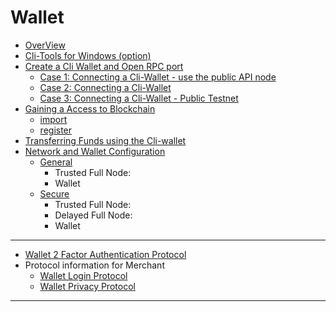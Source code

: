 # Wallet

- [OverView](/developers/4_wallet/cli_wallet.md#contents)
- [Cli-Tools for Windows (option)](/developers/4_wallet/cli_wallet.md#cli-tools-for-windows-option)
- [Create a Cli Wallet and Open RPC port](/developers/4_wallet/cli_wallet.md#create-a-cli-wallet-and-open-rpc-port)
   - [Case 1: Connecting a Cli-Wallet - use the public API node](/developers/4_wallet/cli_wallet.md#case-1-connecting-a-cli-wallet)
   - [Case 2: Connecting a Cli-Wallet](/developers/4_wallet/cli_wallet.md#case-2-connecting-a-cli-wallet)
   - [Case 3: Connecting a Cli-Wallet - Public Testnet](/developers/4_wallet/cli_wallet.md#case-3-connecting-a-cli-wallet-in-public-testnet)
- [Gaining a Access to Blockchain](/developers/4_wallet/cli_wallet.md#gaining-access-to-blockchain)
   - [import](/developers/4_wallet/cli_wallet.md#import)
   - [register](/developers/4_wallet/cli_wallet.md#register)
- [Transferring  Funds using the Cli-wallet](/developers/4_wallet/cli_wallet.md#transferring-funds-using-the-cli-wallet)
- [Network and Wallet Configuration](/developers/4_wallet/wallet_network.md#network-and-wallet-configuration)
   - [General](/developers/4_wallet/network_wallet.md#network-setups)
      - Trusted Full Node:
      - Wallet
   - [Secure](/developers/4_wallet/wallet_network.md#secure-network-and-wallet-configuration)
      - Trusted Full Node:
      - Delayed Full Node:
      - Wallet

***

- [Wallet 2 Factor Authentication Protocol](https://github.com/cedar-book/btsdoc-portal/blob/master/developers/4_wallet/wallet_2factor_auth_protocol.md#wallet-2-factor-authentication-protocol)
- Protocol information for Merchant
   - [Wallet Login Protocol](/developers/4_wallet/merchant_login.md#merchant)
   - [Wallet Privacy Protocol](/developers/4_wallet/merchant_privacy.md#merchant)
   
   
***

